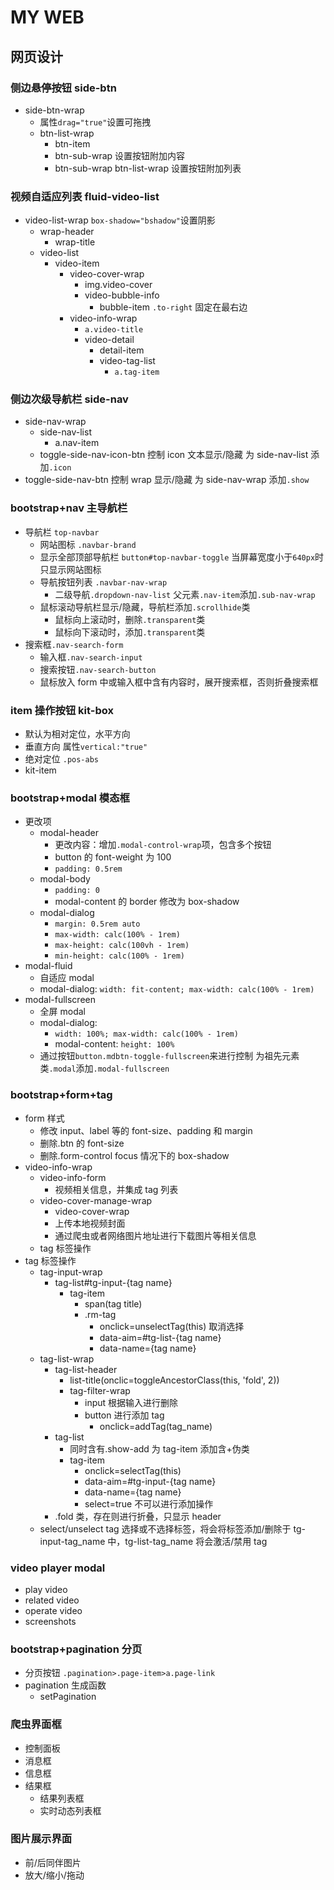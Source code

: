 # MY WEB

## 网页设计

### 侧边悬停按钮 side-btn

-   side-btn-wrap
    -   属性`drag="true"`设置可拖拽
    -   btn-list-wrap
        -   btn-item
        -   btn-sub-wrap
            设置按钮附加内容
        -   btn-sub-wrap
            btn-list-wrap 设置按钮附加列表

### 视频自适应列表 fluid-video-list

-   video-list-wrap
    `box-shadow="bshadow"`设置阴影
    -   wrap-header
        -   wrap-title
    -   video-list
        -   video-item
            -   video-cover-wrap
                -   img.video-cover
                -   video-bubble-info
                    -   bubble-item
                        `.to-right` 固定在最右边
            -   video-info-wrap
                -   `a.video-title`
                -   video-detail
                    -   detail-item
                    -   video-tag-list
                        -   `a.tag-item`

### 侧边次级导航栏 side-nav

-   side-nav-wrap
    -   side-nav-list
        -   a.nav-item
    -   toggle-side-nav-icon-btn
        控制 icon 文本显示/隐藏
        为 side-nav-list 添加`.icon`
-   toggle-side-nav-btn
    控制 wrap 显示/隐藏
    为 side-nav-wrap 添加`.show`

### bootstrap+nav 主导航栏

-   导航栏 `top-navbar`
    -   网站图标
        `.navbar-brand`
    -   显示全部顶部导航栏
        `button#top-navbar-toggle`
        当屏幕宽度小于`640px`时只显示网站图标
    -   导航按钮列表
        `.navbar-nav-wrap`
        -   二级导航`.dropdown-nav-list`
            父元素`.nav-item`添加`.sub-nav-wrap`
    -   鼠标滚动导航栏显示/隐藏，导航栏添加`.scrollhide`类
        -   鼠标向上滚动时，删除`.transparent`类
        -   鼠标向下滚动时，添加`.transparent`类
-   搜索框`.nav-search-form`
    -   输入框`.nav-search-input`
    -   搜索按钮`.nav-search-button`
    -   鼠标放入 form 中或输入框中含有内容时，展开搜索框，否则折叠搜索框

### item 操作按钮 kit-box

-   默认为相对定位，水平方向
-   垂直方向
    属性`vertical:"true"`
-   绝对定位
    `.pos-abs`
-   kit-item

### bootstrap+modal 模态框

-   更改项
    -   modal-header
        -   更改内容：增加`.modal-control-wrap`项，包含多个按钮
        -   button 的 font-weight 为 100
        -   `padding: 0.5rem`
    -   modal-body
        -   `padding: 0`
        -   modal-content 的 border 修改为 box-shadow
    -   modal-dialog
        -   `margin: 0.5rem auto`
        -   `max-width: calc(100% - 1rem)`
        -   `max-height: calc(100vh - 1rem)`
        -   `min-height: calc(100% - 1rem)`
-   modal-fluid
    -   自适应 modal
    -   modal-dialog: `width: fit-content; max-width: calc(100% - 1rem)`
-   modal-fullscreen
    -   全屏 modal
    -   modal-dialog:
        -   `width: 100%; max-width: calc(100% - 1rem)`
        -   modal-content: `height: 100%`
    -   通过按钮`button.mdbtn-toggle-fullscreen`来进行控制
        为祖先元素类`.modal`添加`.modal-fullscreen`

### bootstrap+form+tag

-   form 样式
    -   修改 input、label 等的 font-size、padding 和 margin
    -   删除.btn 的 font-size
    -   删除.form-control focus 情况下的 box-shadow
-   video-info-wrap
    -   video-info-form
        -   视频相关信息，并集成 tag 列表
    -   video-cover-manage-wrap
        -   video-cover-wrap
        -   上传本地视频封面
        -   通过爬虫或者网络图片地址进行下载图片等相关信息
    -   tag 标签操作
-   tag 标签操作
    -   tag-input-wrap
        -   tag-list#tg-input-{tag name}
            -   tag-item
                -   span(tag title)
                -   .rm-tag
                    -   onclick=unselectTag(this) 取消选择
                    -   data-aim=#tg-list-{tag name}
                    -   data-name={tag name}
    -   tag-list-wrap
        -   tag-list-header
            -   list-title(onclic=toggleAncestorClass(this, 'fold', 2))
            -   tag-filter-wrap
                -   input
                    根据输入进行删除
                -   button
                    进行添加 tag
                    -   onclick=addTag(tag_name)
        -   tag-list
            -   同时含有.show-add 为 tag-item 添加含+伪类
            -   tag-item
                -   onclick=selectTag(this)
                -   data-aim=#tg-input-{tag name}
                -   data-name={tag name}
                -   select=true 不可以进行添加操作
        -   .fold 类，存在则进行折叠，只显示 header
    -   select/unselect tag
        选择或不选择标签，将会将标签添加/删除于 tg-input-tag_name 中，tg-list-tag_name 将会激活/禁用 tag

### video player modal

-   play video
-   related video
-   operate video
-   screenshots

### bootstrap+pagination 分页

-   分页按钮
    `.pagination>.page-item>a.page-link`
-   pagination 生成函数
    -   setPagination

### 爬虫界面框

-   控制面板
-   消息框
-   信息框
-   结果框
    -   结果列表框
    -   实时动态列表框

### 图片展示界面

-   前/后同伴图片
-   放大/缩小/拖动
